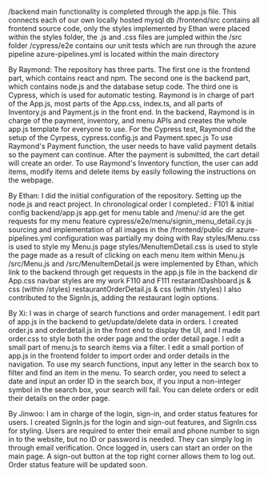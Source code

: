/backend main functionality is completed through the app.js file. This connects each of our own locally hosted mysql db
/frontend/src contains all frontend source code, only the styles implemented by Ethan were placed within the styles folder, the .js and .css files are jumpled within the /src folder
/cypress/e2e contains our unit tests which are run through the azure pipeline
azure-pipelines.yml is located within the main directory

By Raymond: The repository has three parts. The first one is the frontend part, which contains react and npm. The second one is the backend part, which contains node.js and the database setup code. The third one is Cypress, which is used for automatic testing. Raymond is in charge of part of the App.js, most parts of the App.css, index.ts, and all parts of Inventory.js and Payment.js in the front end. In the backend, Raymond is in charge of the payment, inventory, and menu APIs and creates the whole app.js template for everyone to use. For the Cypress test, Raymond did the setup of the Cyrpess, cypress.config.js and Payment.spec.js To use Raymond's Payment function, the user needs to have valid payment details so the payment can continue. After the payment is submitted, the cart detail will create an order. To use Raymond's Inventory function, the user can add items, modify items and delete items by easily following the instructions on the webpage.

By Ethan: I did the iniitial configuration of the repository. Setting up the node.js and react project. In chronological order I completed.:
F101 & initial config
backend/app.js app.get for menu table and /menu/:id are the get requests for my menu feature
cypress/e2e/menu/signin_menu_detail.cy.js
sourcing and implementation of all images in the /frontend/public dir
azure-pipelines.yml configuration was partially my doing with Ray
styles/Menu.css is used to style my Menu.js page
styles/MenuItemDetail.css is used to style the page made as a result of clicking on each menu item within Menu.js
/src/Menu.js and /src/MenuItemDetail.js were implemented by Ethan, which link to the backend through get requests in the app.js file in the backend dir
App.css navbar styles are my work
F110 and F111
restarantDashboard.js & css (within /styles)
restaurantOrderDetail.js & css (within /styles)
I also contributed to the SignIn.js, adding the restaurant login options.

By Xi: I was in charge of search functions and order management. I edit part of app.js in the backend to get/update/delete data in orders. I created order.js and orderdetail.js in the front end to display the UI, and I made order.css to style both the order page and the order detail page. I edit a small part of menu.js to search items via a filter. I edit a small portion of app.js in the frontend folder to import order and order details in the navigation. To use my search functions, input any letter in the search box to filter and find an item in the menu. To search order, you need to select a date and input an order ID in the search box, if you input a non-integer symbol in the search box, your search will fail. You can delete orders or edit their details on the order page. 

By Jinwoo: I am in charge of the login, sign-in, and order status features for users. I created SignIn.js for the login and sign-out features, and SignIn.css for styling. Users are required to enter their email and phone number to sign in to the website, but no ID or password is needed. They can simply log in through email verification. Once logged in, users can start an order on the main page. A sign-out button at the top right corner allows them to log out. Order status feature will be updated soon.
